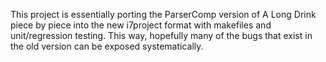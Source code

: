 This project is essentially porting the ParserComp version of A Long Drink piece by piece into the new i7project format with makefiles and unit/regression testing. This way, hopefully many of the bugs that exist in the old version can be exposed systematically. 